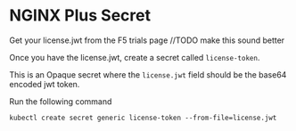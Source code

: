 # NGINX Plus Secret

Get your license.jwt from the F5 trials page //TODO make this sound better

Once you have the license.jwt, create a secret called `license-token`.

This is an Opaque secret where the `license.jwt` field should be the base64 encoded jwt token.

Run the following command

```shell
kubectl create secret generic license-token --from-file=license.jwt
```
